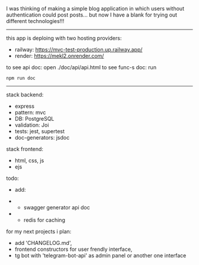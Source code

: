 I was thinking of making a simple blog application in which users without authentication could post posts...
but now I have a blank for trying out different technologies!!!

---

this app is deploing with two hosting providers:

- railway: https://mvc-test-production.up.railway.app/
- render: https://mekl2.onrender.com/

to see api doc: open ./doc/api/api.html
to see func-s doc:
run

```
npm run doc
```

---

stack backend:

- express
- pattern: mvc
- DB: PostgreSQL
- validation: Joi
- tests: jest, supertest
- doc-generators: jsdoc

stack frontend:

- html, css, js
- ejs

todo:

- add:

- - swagger generator api doc
- - redis for caching

for my next projects i plan:

- add 'CHANGELOG.md',
- frontend constructors for user frendly interface,
- tg bot with 'telegram-bot-api' as admin panel or another one interface

